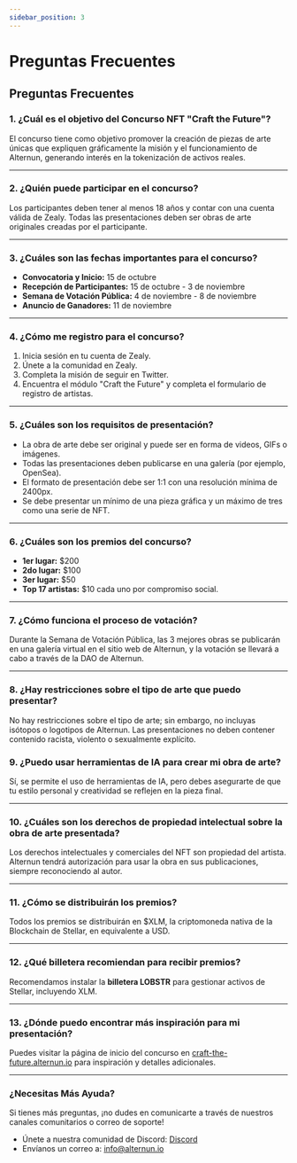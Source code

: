 ```yaml
---
sidebar_position: 3
---
```


# Preguntas Frecuentes

## Preguntas Frecuentes 

### 1. ¿Cuál es el objetivo del Concurso NFT "Craft the Future"?
El concurso tiene como objetivo promover la creación de piezas de arte únicas que expliquen gráficamente la misión y el funcionamiento de Alternun, generando interés en la tokenización de activos reales.

---

### 2. ¿Quién puede participar en el concurso?
Los participantes deben tener al menos 18 años y contar con una cuenta válida de Zealy. Todas las presentaciones deben ser obras de arte originales creadas por el participante.

---

### 3. ¿Cuáles son las fechas importantes para el concurso?
- **Convocatoria y Inicio:** 15 de octubre
- **Recepción de Participantes:** 15 de octubre - 3 de noviembre
- **Semana de Votación Pública:** 4 de noviembre - 8 de noviembre
- **Anuncio de Ganadores:** 11 de noviembre

---

### 4. ¿Cómo me registro para el concurso?
1. Inicia sesión en tu cuenta de Zealy.
2. Únete a la comunidad en Zealy.
3. Completa la misión de seguir en Twitter.
4. Encuentra el módulo "Craft the Future" y completa el formulario de registro de artistas.
   
---

### 5. ¿Cuáles son los requisitos de presentación?
- La obra de arte debe ser original y puede ser en forma de videos, GIFs o imágenes.
- Todas las presentaciones deben publicarse en una galería (por ejemplo, OpenSea).
- El formato de presentación debe ser 1:1 con una resolución mínima de 2400px.
- Se debe presentar un mínimo de una pieza gráfica y un máximo de tres como una serie de NFT.

---

### 6. ¿Cuáles son los premios del concurso?
- **1er lugar:** $200
- **2do lugar:** $100
- **3er lugar:** $50
- **Top 17 artistas:** $10 cada uno por compromiso social.

---

### 7. ¿Cómo funciona el proceso de votación?
Durante la Semana de Votación Pública, las 3 mejores obras se publicarán en una galería virtual en el sitio web de Alternun, y la votación se llevará a cabo a través de la DAO de Alternun.

---

### 8. ¿Hay restricciones sobre el tipo de arte que puedo presentar?
No hay restricciones sobre el tipo de arte; sin embargo, no incluyas isótopos o logotipos de Alternun. Las presentaciones no deben contener contenido racista, violento o sexualmente explícito.

### 9. ¿Puedo usar herramientas de IA para crear mi obra de arte?
Sí, se permite el uso de herramientas de IA, pero debes asegurarte de que tu estilo personal y creatividad se reflejen en la pieza final.

---

### 10. ¿Cuáles son los derechos de propiedad intelectual sobre la obra de arte presentada?
Los derechos intelectuales y comerciales del NFT son propiedad del artista. Alternun tendrá autorización para usar la obra en sus publicaciones, siempre reconociendo al autor.

---

### 11. ¿Cómo se distribuirán los premios?
Todos los premios se distribuirán en $XLM, la criptomoneda nativa de la Blockchain de Stellar, en equivalente a USD.

---

### 12. ¿Qué billetera recomiendan para recibir premios?
Recomendamos instalar la **billetera LOBSTR** para gestionar activos de Stellar, incluyendo XLM.

---

### 13. ¿Dónde puedo encontrar más inspiración para mi presentación?
Puedes visitar la página de inicio del concurso en [craft-the-future.alternun.io](https://craft-the-future.alternun.io) para inspiración y detalles adicionales.

---

### ¿Necesitas Más Ayuda?
Si tienes más preguntas, ¡no dudes en comunicarte a través de nuestros canales comunitarios o correo de soporte! 
- Únete a nuestra comunidad de Discord: [Discord](https://discord.gg/E7e6w39H)
- Envíanos un correo a: [info@alternun.io](mailto:info@alternun.io)
